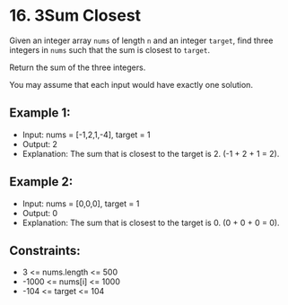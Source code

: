 # 16. 3Sum Closest

Given an integer array `nums` of length `n` and an integer `target`, find three integers in `nums` such that the sum is closest to `target`.

Return the sum of the three integers.

You may assume that each input would have exactly one solution.
 

## Example 1:

- Input: nums = [-1,2,1,-4], target = 1
- Output: 2
- Explanation: The sum that is closest to the target is 2. (-1 + 2 + 1 = 2).

## Example 2:

- Input: nums = [0,0,0], target = 1
- Output: 0
- Explanation: The sum that is closest to the target is 0. (0 + 0 + 0 = 0).

## Constraints:

- 3 <= nums.length <= 500
- -1000 <= nums[i] <= 1000
- -104 <= target <= 104